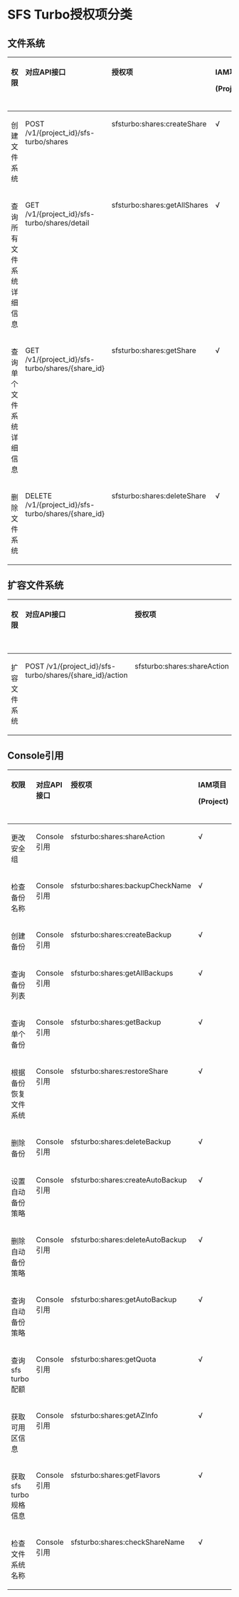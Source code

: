 # SFS Turbo授权项分类<a name="sfs_02_0083"></a>

## 文件系统<a name="section481420011409"></a>

<a name="table1830616174017"></a>
<table><thead align="left"><tr id="row7830161610409"><th class="cellrowborder" valign="top" width="17.09%" id="mcps1.1.6.1.1"><p id="p1283121634019"><a name="p1283121634019"></a><a name="p1283121634019"></a>权限</p>
</th>
<th class="cellrowborder" valign="top" width="21.099999999999998%" id="mcps1.1.6.1.2"><p id="p1983111166405"><a name="p1983111166405"></a><a name="p1983111166405"></a>对应API接口</p>
</th>
<th class="cellrowborder" valign="top" width="21.36%" id="mcps1.1.6.1.3"><p id="p148311316124019"><a name="p148311316124019"></a><a name="p148311316124019"></a>授权项</p>
</th>
<th class="cellrowborder" valign="top" width="19.67%" id="mcps1.1.6.1.4"><p id="p582634616355"><a name="p582634616355"></a><a name="p582634616355"></a>IAM项目</p>
<p id="p7826346153516"><a name="p7826346153516"></a><a name="p7826346153516"></a><span>(Project)</span></p>
</th>
<th class="cellrowborder" valign="top" width="20.78%" id="mcps1.1.6.1.5"><p id="p4489550143514"><a name="p4489550143514"></a><a name="p4489550143514"></a>企业项目</p>
<p id="p174891150173516"><a name="p174891150173516"></a><a name="p174891150173516"></a><span>(Enterprise Project)</span></p>
</th>
</tr>
</thead>
<tbody><tr id="row1383151634015"><td class="cellrowborder" valign="top" width="17.09%" headers="mcps1.1.6.1.1 "><p id="p16500181116469"><a name="p16500181116469"></a><a name="p16500181116469"></a>创建文件系统</p>
</td>
<td class="cellrowborder" valign="top" width="21.099999999999998%" headers="mcps1.1.6.1.2 "><p id="p1371195992817"><a name="p1371195992817"></a><a name="p1371195992817"></a>POST /v1/{project_id}/sfs-turbo/shares</p>
</td>
<td class="cellrowborder" valign="top" width="21.36%" headers="mcps1.1.6.1.3 "><p id="p5549110143515"><a name="p5549110143515"></a><a name="p5549110143515"></a>sfsturbo:shares:createShare</p>
</td>
<td class="cellrowborder" valign="top" width="19.67%" headers="mcps1.1.6.1.4 "><p id="p17772123773415"><a name="p17772123773415"></a><a name="p17772123773415"></a>√</p>
</td>
<td class="cellrowborder" valign="top" width="20.78%" headers="mcps1.1.6.1.5 "><p id="p461814614365"><a name="p461814614365"></a><a name="p461814614365"></a>√</p>
</td>
</tr>
<tr id="row450081117466"><td class="cellrowborder" valign="top" width="17.09%" headers="mcps1.1.6.1.1 "><p id="p450013117466"><a name="p450013117466"></a><a name="p450013117466"></a>查询所有文件系统详细信息</p>
</td>
<td class="cellrowborder" valign="top" width="21.099999999999998%" headers="mcps1.1.6.1.2 "><p id="p15365716203010"><a name="p15365716203010"></a><a name="p15365716203010"></a>GET /v1/{project_id}/sfs-turbo/shares/detail</p>
</td>
<td class="cellrowborder" valign="top" width="21.36%" headers="mcps1.1.6.1.3 "><p id="p3109812103516"><a name="p3109812103516"></a><a name="p3109812103516"></a>sfsturbo:shares:getAllShares</p>
</td>
<td class="cellrowborder" valign="top" width="19.67%" headers="mcps1.1.6.1.4 "><p id="p97721537173415"><a name="p97721537173415"></a><a name="p97721537173415"></a>√</p>
</td>
<td class="cellrowborder" valign="top" width="20.78%" headers="mcps1.1.6.1.5 "><p id="p119371938361"><a name="p119371938361"></a><a name="p119371938361"></a>√</p>
</td>
</tr>
<tr id="row450021115461"><td class="cellrowborder" valign="top" width="17.09%" headers="mcps1.1.6.1.1 "><p id="p0444153655015"><a name="p0444153655015"></a><a name="p0444153655015"></a>查询单个文件系统详细信息</p>
</td>
<td class="cellrowborder" valign="top" width="21.099999999999998%" headers="mcps1.1.6.1.2 "><p id="p351333193217"><a name="p351333193217"></a><a name="p351333193217"></a>GET /v1/{project_id}/sfs-turbo/shares/{<span>share_id</span>}</p>
</td>
<td class="cellrowborder" valign="top" width="21.36%" headers="mcps1.1.6.1.3 "><p id="p1244171414353"><a name="p1244171414353"></a><a name="p1244171414353"></a>sfsturbo:shares:getShare</p>
</td>
<td class="cellrowborder" valign="top" width="19.67%" headers="mcps1.1.6.1.4 "><p id="p87711937103419"><a name="p87711937103419"></a><a name="p87711937103419"></a>√</p>
</td>
<td class="cellrowborder" valign="top" width="20.78%" headers="mcps1.1.6.1.5 "><p id="p080442175111"><a name="p080442175111"></a><a name="p080442175111"></a>√</p>
</td>
</tr>
<tr id="row58051141154818"><td class="cellrowborder" valign="top" width="17.09%" headers="mcps1.1.6.1.1 "><p id="p1350031154610"><a name="p1350031154610"></a><a name="p1350031154610"></a>删除文件系统</p>
</td>
<td class="cellrowborder" valign="top" width="21.099999999999998%" headers="mcps1.1.6.1.2 "><p id="p1013914431334"><a name="p1013914431334"></a><a name="p1013914431334"></a>DELETE /v1/{project_id}/sfs-turbo/shares/{share_id}</p>
</td>
<td class="cellrowborder" valign="top" width="21.36%" headers="mcps1.1.6.1.3 "><p id="p14668515153516"><a name="p14668515153516"></a><a name="p14668515153516"></a>sfsturbo:shares:deleteShare</p>
</td>
<td class="cellrowborder" valign="top" width="19.67%" headers="mcps1.1.6.1.4 "><p id="p877103783413"><a name="p877103783413"></a><a name="p877103783413"></a>√</p>
</td>
<td class="cellrowborder" valign="top" width="20.78%" headers="mcps1.1.6.1.5 "><p id="p103771847195115"><a name="p103771847195115"></a><a name="p103771847195115"></a>√</p>
</td>
</tr>
</tbody>
</table>

## 扩容文件系统<a name="section149921655204019"></a>

<a name="table16855386414"></a>
<table><thead align="left"><tr id="row7855982418"><th class="cellrowborder" valign="top" width="17.09%" id="mcps1.1.6.1.1"><p id="p15995635193911"><a name="p15995635193911"></a><a name="p15995635193911"></a>权限</p>
</th>
<th class="cellrowborder" valign="top" width="21.529999999999998%" id="mcps1.1.6.1.2"><p id="p8300204914392"><a name="p8300204914392"></a><a name="p8300204914392"></a>对应API接口</p>
</th>
<th class="cellrowborder" valign="top" width="21.27%" id="mcps1.1.6.1.3"><p id="p1598114373919"><a name="p1598114373919"></a><a name="p1598114373919"></a>授权项</p>
</th>
<th class="cellrowborder" valign="top" width="19.77%" id="mcps1.1.6.1.4"><p id="p6694175416398"><a name="p6694175416398"></a><a name="p6694175416398"></a>IAM项目</p>
<p id="p1469425419398"><a name="p1469425419398"></a><a name="p1469425419398"></a><span>(Project)</span></p>
</th>
<th class="cellrowborder" valign="top" width="20.34%" id="mcps1.1.6.1.5"><p id="p7821858153919"><a name="p7821858153919"></a><a name="p7821858153919"></a>企业项目</p>
<p id="p98211158113915"><a name="p98211158113915"></a><a name="p98211158113915"></a><span>(Enterprise Project)</span></p>
</th>
</tr>
</thead>
<tbody><tr id="row885512864119"><td class="cellrowborder" valign="top" width="17.09%" headers="mcps1.1.6.1.1 "><p id="p024410387394"><a name="p024410387394"></a><a name="p024410387394"></a>扩容文件系统</p>
</td>
<td class="cellrowborder" valign="top" width="21.529999999999998%" headers="mcps1.1.6.1.2 "><p id="p5503121925812"><a name="p5503121925812"></a><a name="p5503121925812"></a>POST /v1/{project_id}/sfs-turbo/shares/{share_id}/action</p>
</td>
<td class="cellrowborder" valign="top" width="21.27%" headers="mcps1.1.6.1.3 "><p id="p11613114483918"><a name="p11613114483918"></a><a name="p11613114483918"></a>sfsturbo:shares:shareAction</p>
</td>
<td class="cellrowborder" valign="top" width="19.77%" headers="mcps1.1.6.1.4 "><p id="p197801429402"><a name="p197801429402"></a><a name="p197801429402"></a>√</p>
</td>
<td class="cellrowborder" valign="top" width="20.34%" headers="mcps1.1.6.1.5 "><p id="p670956124011"><a name="p670956124011"></a><a name="p670956124011"></a>√</p>
</td>
</tr>
</tbody>
</table>

## Console引用<a name="section6221921163313"></a>

<a name="table107154723316"></a>
<table><thead align="left"><tr id="row1981475338"><th class="cellrowborder" valign="top" width="19.08809119088091%" id="mcps1.1.6.1.1"><p id="p1618412118339"><a name="p1618412118339"></a><a name="p1618412118339"></a>权限</p>
</th>
<th class="cellrowborder" valign="top" width="20.3979602039796%" id="mcps1.1.6.1.2"><p id="p218442133318"><a name="p218442133318"></a><a name="p218442133318"></a>对应API接口</p>
</th>
<th class="cellrowborder" valign="top" width="25.45745425457454%" id="mcps1.1.6.1.3"><p id="p2184142110336"><a name="p2184142110336"></a><a name="p2184142110336"></a>授权项</p>
</th>
<th class="cellrowborder" valign="top" width="19.34806519348065%" id="mcps1.1.6.1.4"><p id="p844613854111"><a name="p844613854111"></a><a name="p844613854111"></a>IAM项目</p>
<p id="p04469387416"><a name="p04469387416"></a><a name="p04469387416"></a><span>(Project)</span></p>
</th>
<th class="cellrowborder" valign="top" width="15.708429157084291%" id="mcps1.1.6.1.5"><p id="p1815420429418"><a name="p1815420429418"></a><a name="p1815420429418"></a>企业项目</p>
<p id="p1515464264118"><a name="p1515464264118"></a><a name="p1515464264118"></a><span>(Enterprise Project)</span></p>
</th>
</tr>
</thead>
<tbody><tr id="row158104713331"><td class="cellrowborder" valign="top" width="19.08809119088091%" headers="mcps1.1.6.1.1 "><p id="p91845216333"><a name="p91845216333"></a><a name="p91845216333"></a>更改安全组</p>
</td>
<td class="cellrowborder" valign="top" width="20.3979602039796%" headers="mcps1.1.6.1.2 "><p id="p131841821113312"><a name="p131841821113312"></a><a name="p131841821113312"></a>Console引用</p>
</td>
<td class="cellrowborder" valign="top" width="25.45745425457454%" headers="mcps1.1.6.1.3 "><p id="p198450148414"><a name="p198450148414"></a><a name="p198450148414"></a>sfsturbo:shares:shareAction</p>
</td>
<td class="cellrowborder" valign="top" width="19.34806519348065%" headers="mcps1.1.6.1.4 "><p id="p759010518415"><a name="p759010518415"></a><a name="p759010518415"></a>√</p>
</td>
<td class="cellrowborder" valign="top" width="15.708429157084291%" headers="mcps1.1.6.1.5 "><p id="p1218515215335"><a name="p1218515215335"></a><a name="p1218515215335"></a>√</p>
</td>
</tr>
<tr id="row13812477332"><td class="cellrowborder" valign="top" width="19.08809119088091%" headers="mcps1.1.6.1.1 "><p id="p118532153319"><a name="p118532153319"></a><a name="p118532153319"></a>检查备份名称</p>
</td>
<td class="cellrowborder" valign="top" width="20.3979602039796%" headers="mcps1.1.6.1.2 "><p id="p4185021183320"><a name="p4185021183320"></a><a name="p4185021183320"></a>Console引用</p>
</td>
<td class="cellrowborder" valign="top" width="25.45745425457454%" headers="mcps1.1.6.1.3 "><p id="p9541634110"><a name="p9541634110"></a><a name="p9541634110"></a>sfsturbo:shares:backupCheckName</p>
</td>
<td class="cellrowborder" valign="top" width="19.34806519348065%" headers="mcps1.1.6.1.4 "><p id="p658995124111"><a name="p658995124111"></a><a name="p658995124111"></a>√</p>
</td>
<td class="cellrowborder" valign="top" width="15.708429157084291%" headers="mcps1.1.6.1.5 "><p id="p71855215334"><a name="p71855215334"></a><a name="p71855215334"></a>√</p>
</td>
</tr>
<tr id="row299473335"><td class="cellrowborder" valign="top" width="19.08809119088091%" headers="mcps1.1.6.1.1 "><p id="p1518542113336"><a name="p1518542113336"></a><a name="p1518542113336"></a>创建备份</p>
</td>
<td class="cellrowborder" valign="top" width="20.3979602039796%" headers="mcps1.1.6.1.2 "><p id="p1018572143313"><a name="p1018572143313"></a><a name="p1018572143313"></a>Console引用</p>
</td>
<td class="cellrowborder" valign="top" width="25.45745425457454%" headers="mcps1.1.6.1.3 "><p id="p161991417154112"><a name="p161991417154112"></a><a name="p161991417154112"></a>sfsturbo:shares:createBackup</p>
</td>
<td class="cellrowborder" valign="top" width="19.34806519348065%" headers="mcps1.1.6.1.4 "><p id="p058916516413"><a name="p058916516413"></a><a name="p058916516413"></a>√</p>
</td>
<td class="cellrowborder" valign="top" width="15.708429157084291%" headers="mcps1.1.6.1.5 "><p id="p318682115336"><a name="p318682115336"></a><a name="p318682115336"></a>√</p>
</td>
</tr>
<tr id="row15912474336"><td class="cellrowborder" valign="top" width="19.08809119088091%" headers="mcps1.1.6.1.1 "><p id="p191866219332"><a name="p191866219332"></a><a name="p191866219332"></a>查询备份列表</p>
</td>
<td class="cellrowborder" valign="top" width="20.3979602039796%" headers="mcps1.1.6.1.2 "><p id="p1518672113311"><a name="p1518672113311"></a><a name="p1518672113311"></a>Console引用</p>
</td>
<td class="cellrowborder" valign="top" width="25.45745425457454%" headers="mcps1.1.6.1.3 "><p id="p1533581804111"><a name="p1533581804111"></a><a name="p1533581804111"></a>sfsturbo:shares:getAllBackups</p>
</td>
<td class="cellrowborder" valign="top" width="19.34806519348065%" headers="mcps1.1.6.1.4 "><p id="p115881953419"><a name="p115881953419"></a><a name="p115881953419"></a>√</p>
</td>
<td class="cellrowborder" valign="top" width="15.708429157084291%" headers="mcps1.1.6.1.5 "><p id="p218682115336"><a name="p218682115336"></a><a name="p218682115336"></a>√</p>
</td>
</tr>
<tr id="row49947173310"><td class="cellrowborder" valign="top" width="19.08809119088091%" headers="mcps1.1.6.1.1 "><p id="p2186152116339"><a name="p2186152116339"></a><a name="p2186152116339"></a>查询单个备份</p>
</td>
<td class="cellrowborder" valign="top" width="20.3979602039796%" headers="mcps1.1.6.1.2 "><p id="p3186421113310"><a name="p3186421113310"></a><a name="p3186421113310"></a>Console引用</p>
</td>
<td class="cellrowborder" valign="top" width="25.45745425457454%" headers="mcps1.1.6.1.3 "><p id="p158389190411"><a name="p158389190411"></a><a name="p158389190411"></a>sfsturbo:shares:getBackup</p>
</td>
<td class="cellrowborder" valign="top" width="19.34806519348065%" headers="mcps1.1.6.1.4 "><p id="p1458725114114"><a name="p1458725114114"></a><a name="p1458725114114"></a>√</p>
</td>
<td class="cellrowborder" valign="top" width="15.708429157084291%" headers="mcps1.1.6.1.5 "><p id="p41851318174210"><a name="p41851318174210"></a><a name="p41851318174210"></a>√</p>
</td>
</tr>
<tr id="row1210164718333"><td class="cellrowborder" valign="top" width="19.08809119088091%" headers="mcps1.1.6.1.1 "><p id="p17187192143313"><a name="p17187192143313"></a><a name="p17187192143313"></a>根据备份恢复文件系统</p>
</td>
<td class="cellrowborder" valign="top" width="20.3979602039796%" headers="mcps1.1.6.1.2 "><p id="p5187192112334"><a name="p5187192112334"></a><a name="p5187192112334"></a>Console引用</p>
</td>
<td class="cellrowborder" valign="top" width="25.45745425457454%" headers="mcps1.1.6.1.3 "><p id="p19985172018416"><a name="p19985172018416"></a><a name="p19985172018416"></a>sfsturbo:shares:restoreShare</p>
</td>
<td class="cellrowborder" valign="top" width="19.34806519348065%" headers="mcps1.1.6.1.4 "><p id="p158716516411"><a name="p158716516411"></a><a name="p158716516411"></a>√</p>
</td>
<td class="cellrowborder" valign="top" width="15.708429157084291%" headers="mcps1.1.6.1.5 "><p id="p186179213421"><a name="p186179213421"></a><a name="p186179213421"></a>√</p>
</td>
</tr>
<tr id="row17101947173314"><td class="cellrowborder" valign="top" width="19.08809119088091%" headers="mcps1.1.6.1.1 "><p id="p3187121133314"><a name="p3187121133314"></a><a name="p3187121133314"></a>删除备份</p>
</td>
<td class="cellrowborder" valign="top" width="20.3979602039796%" headers="mcps1.1.6.1.2 "><p id="p12187121173315"><a name="p12187121173315"></a><a name="p12187121173315"></a>Console引用</p>
</td>
<td class="cellrowborder" valign="top" width="25.45745425457454%" headers="mcps1.1.6.1.3 "><p id="p1230252212413"><a name="p1230252212413"></a><a name="p1230252212413"></a>sfsturbo:shares:deleteBackup</p>
</td>
<td class="cellrowborder" valign="top" width="19.34806519348065%" headers="mcps1.1.6.1.4 "><p id="p7586354418"><a name="p7586354418"></a><a name="p7586354418"></a>√</p>
</td>
<td class="cellrowborder" valign="top" width="15.708429157084291%" headers="mcps1.1.6.1.5 "><p id="p111881421103310"><a name="p111881421103310"></a><a name="p111881421103310"></a>√</p>
</td>
</tr>
<tr id="row01174718336"><td class="cellrowborder" valign="top" width="19.08809119088091%" headers="mcps1.1.6.1.1 "><p id="p2188621193311"><a name="p2188621193311"></a><a name="p2188621193311"></a>设置自动备份策略</p>
</td>
<td class="cellrowborder" valign="top" width="20.3979602039796%" headers="mcps1.1.6.1.2 "><p id="p1818812163310"><a name="p1818812163310"></a><a name="p1818812163310"></a>Console引用</p>
</td>
<td class="cellrowborder" valign="top" width="25.45745425457454%" headers="mcps1.1.6.1.3 "><p id="p0822192684118"><a name="p0822192684118"></a><a name="p0822192684118"></a>sfsturbo:shares:createAutoBackup</p>
</td>
<td class="cellrowborder" valign="top" width="19.34806519348065%" headers="mcps1.1.6.1.4 "><p id="p358519513416"><a name="p358519513416"></a><a name="p358519513416"></a>√</p>
</td>
<td class="cellrowborder" valign="top" width="15.708429157084291%" headers="mcps1.1.6.1.5 "><p id="p14188182153311"><a name="p14188182153311"></a><a name="p14188182153311"></a>√</p>
</td>
</tr>
<tr id="row811104719334"><td class="cellrowborder" valign="top" width="19.08809119088091%" headers="mcps1.1.6.1.1 "><p id="p8188182114333"><a name="p8188182114333"></a><a name="p8188182114333"></a>删除自动备份策略</p>
</td>
<td class="cellrowborder" valign="top" width="20.3979602039796%" headers="mcps1.1.6.1.2 "><p id="p13188102111335"><a name="p13188102111335"></a><a name="p13188102111335"></a>Console引用</p>
</td>
<td class="cellrowborder" valign="top" width="25.45745425457454%" headers="mcps1.1.6.1.3 "><p id="p12935152717411"><a name="p12935152717411"></a><a name="p12935152717411"></a>sfsturbo:shares:deleteAutoBackup</p>
</td>
<td class="cellrowborder" valign="top" width="19.34806519348065%" headers="mcps1.1.6.1.4 "><p id="p105858518414"><a name="p105858518414"></a><a name="p105858518414"></a>√</p>
</td>
<td class="cellrowborder" valign="top" width="15.708429157084291%" headers="mcps1.1.6.1.5 "><p id="p10189021173310"><a name="p10189021173310"></a><a name="p10189021173310"></a>√</p>
</td>
</tr>
<tr id="row2011154719336"><td class="cellrowborder" valign="top" width="19.08809119088091%" headers="mcps1.1.6.1.1 "><p id="p13189192153310"><a name="p13189192153310"></a><a name="p13189192153310"></a>查询自动备份策略</p>
</td>
<td class="cellrowborder" valign="top" width="20.3979602039796%" headers="mcps1.1.6.1.2 "><p id="p2018912210336"><a name="p2018912210336"></a><a name="p2018912210336"></a>Console引用</p>
</td>
<td class="cellrowborder" valign="top" width="25.45745425457454%" headers="mcps1.1.6.1.3 "><p id="p88554284412"><a name="p88554284412"></a><a name="p88554284412"></a>sfsturbo:shares:getAutoBackup</p>
</td>
<td class="cellrowborder" valign="top" width="19.34806519348065%" headers="mcps1.1.6.1.4 "><p id="p1658419524119"><a name="p1658419524119"></a><a name="p1658419524119"></a>√</p>
</td>
<td class="cellrowborder" valign="top" width="15.708429157084291%" headers="mcps1.1.6.1.5 "><p id="p918942193313"><a name="p918942193313"></a><a name="p918942193313"></a>√</p>
</td>
</tr>
<tr id="row712164733319"><td class="cellrowborder" valign="top" width="19.08809119088091%" headers="mcps1.1.6.1.1 "><p id="p4189421113318"><a name="p4189421113318"></a><a name="p4189421113318"></a>查询sfs turbo配额</p>
</td>
<td class="cellrowborder" valign="top" width="20.3979602039796%" headers="mcps1.1.6.1.2 "><p id="p17189102116336"><a name="p17189102116336"></a><a name="p17189102116336"></a>Console引用</p>
</td>
<td class="cellrowborder" valign="top" width="25.45745425457454%" headers="mcps1.1.6.1.3 "><p id="p149181629104120"><a name="p149181629104120"></a><a name="p149181629104120"></a>sfsturbo:shares:getQuota</p>
</td>
<td class="cellrowborder" valign="top" width="19.34806519348065%" headers="mcps1.1.6.1.4 "><p id="p125835519410"><a name="p125835519410"></a><a name="p125835519410"></a>√</p>
</td>
<td class="cellrowborder" valign="top" width="15.708429157084291%" headers="mcps1.1.6.1.5 "><p id="p151901621173311"><a name="p151901621173311"></a><a name="p151901621173311"></a>√</p>
</td>
</tr>
<tr id="row1912134715337"><td class="cellrowborder" valign="top" width="19.08809119088091%" headers="mcps1.1.6.1.1 "><p id="p16190721183315"><a name="p16190721183315"></a><a name="p16190721183315"></a>获取可用区信息</p>
</td>
<td class="cellrowborder" valign="top" width="20.3979602039796%" headers="mcps1.1.6.1.2 "><p id="p18190112119339"><a name="p18190112119339"></a><a name="p18190112119339"></a>Console引用</p>
</td>
<td class="cellrowborder" valign="top" width="25.45745425457454%" headers="mcps1.1.6.1.3 "><p id="p1959110313419"><a name="p1959110313419"></a><a name="p1959110313419"></a>sfsturbo:shares:getAZInfo</p>
</td>
<td class="cellrowborder" valign="top" width="19.34806519348065%" headers="mcps1.1.6.1.4 "><p id="p058311554114"><a name="p058311554114"></a><a name="p058311554114"></a>√</p>
</td>
<td class="cellrowborder" valign="top" width="15.708429157084291%" headers="mcps1.1.6.1.5 "><p id="p8190182113337"><a name="p8190182113337"></a><a name="p8190182113337"></a>√</p>
</td>
</tr>
<tr id="row14121947133320"><td class="cellrowborder" valign="top" width="19.08809119088091%" headers="mcps1.1.6.1.1 "><p id="p619011217338"><a name="p619011217338"></a><a name="p619011217338"></a>获取sfs turbo规格信息</p>
</td>
<td class="cellrowborder" valign="top" width="20.3979602039796%" headers="mcps1.1.6.1.2 "><p id="p1819082183315"><a name="p1819082183315"></a><a name="p1819082183315"></a>Console引用</p>
</td>
<td class="cellrowborder" valign="top" width="25.45745425457454%" headers="mcps1.1.6.1.3 "><p id="p211933104110"><a name="p211933104110"></a><a name="p211933104110"></a>sfsturbo:shares:getFlavors</p>
</td>
<td class="cellrowborder" valign="top" width="19.34806519348065%" headers="mcps1.1.6.1.4 "><p id="p85821351410"><a name="p85821351410"></a><a name="p85821351410"></a>√</p>
</td>
<td class="cellrowborder" valign="top" width="15.708429157084291%" headers="mcps1.1.6.1.5 "><p id="p13811350124216"><a name="p13811350124216"></a><a name="p13811350124216"></a>√</p>
</td>
</tr>
<tr id="row71334714331"><td class="cellrowborder" valign="top" width="19.08809119088091%" headers="mcps1.1.6.1.1 "><p id="p1719162113337"><a name="p1719162113337"></a><a name="p1719162113337"></a>检查文件系统名称</p>
</td>
<td class="cellrowborder" valign="top" width="20.3979602039796%" headers="mcps1.1.6.1.2 "><p id="p101911121163311"><a name="p101911121163311"></a><a name="p101911121163311"></a>Console引用</p>
</td>
<td class="cellrowborder" valign="top" width="25.45745425457454%" headers="mcps1.1.6.1.3 "><p id="p1586953312419"><a name="p1586953312419"></a><a name="p1586953312419"></a>sfsturbo:shares:checkShareName</p>
</td>
<td class="cellrowborder" valign="top" width="19.34806519348065%" headers="mcps1.1.6.1.4 "><p id="p1158135174117"><a name="p1158135174117"></a><a name="p1158135174117"></a>√</p>
</td>
<td class="cellrowborder" valign="top" width="15.708429157084291%" headers="mcps1.1.6.1.5 "><p id="p3191142113336"><a name="p3191142113336"></a><a name="p3191142113336"></a>√</p>
</td>
</tr>
</tbody>
</table>

